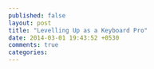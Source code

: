 ```yaml
---
published: false
layout: post
title: "Levelling Up as a Keyboard Pro"
date: 2014-03-01 19:43:52 +0530
comments: true
categories: 
---
```

